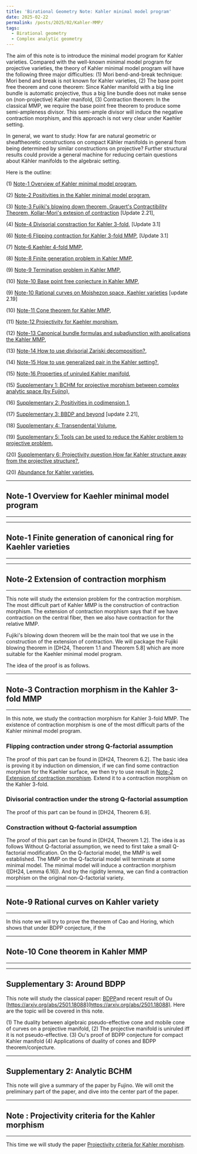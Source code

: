 ```yaml
---
title: 'Birational Geometry Note: Kahler minimal model program'
date: 2025-02-22
permalink: /posts/2025/02/Kahler-MMP/
tags:
  - Birational geometry
  - Complex analytic geometry
---
```


The aim of this note is to introduce the minimal model program for Kahler varieties. Compared with the well-known minimal model program for projective varieties, the theory of Kahler minimal model program will have the following three major difficulties: (1) Mori bend-and-break technique: Mori bend and break is not known for Kahler varieties, (2) The base point free theorem and cone theorem: Since Kahler manifold with a big line bundle is automatic projective, thus a big line bundle does not make sense on (non-projective) Kahler manifold, (3) Contraction theorem: In the classical MMP, we require the base point free theorem to produce some semi-ampleness divisor. This semi-ample divisor will induce the negative contraction morphism, and this approach is not very clear under Kaehler setting.

In general, we want to study: How far are natural geometric or sheaftheoretic constructions on compact Kähler manifolds in general from being determined by similar constructions on projective? Further structural results could provide a general machine for reducing certain questions about Kähler manifolds to the algebraic setting. 



Here is the outline:

(1) [Note-1 Overview of Kahler minimal model program](https://yilimath.github.io/files/Birational/KahlerMMP/Overview.pdf),

(2) [Note-2 Positivities in the Kahler minimal model program](),

(3) [Note-3 Fujiki's blowing down theorem, Grauert's Contractibility Theorem, Kollar-Mori's extesion of contraction](https://yilimath.github.io/files/Birational/KahlerMMP/Contraction.pdf) [Update 2.21],

(4) [Note-4 Divisorial constraction for Kahler 3-fold](https://yilimath.github.io/files/Birational/KahlerMMP/DivisorialCont.pdf), [Update 3.1]

(6) [Note-6 Flipping contraction for Kahler 3-fold MMP](https://yilimath.github.io/files/Birational/KahlerMMP/FlippingCont.pdf), [Update 3.1]

(7) [Note-6 Kaehler 4-fold MMP](),

(8) [Note-8 Finite generation problem in Kahler MMP](),

(9) [Note-9 Termination problem in Kahler MMP](),

(10) [Note-10 Base point free conjecture in Kahler MMP](),

(9) [Note-10 Rational curves on Moishezon space, Kaehler varieties](https://yilimath.github.io/files/Birational/KahlerMMP/Rationalcurve.pdf) [update 2.19]

(10) [Note-11 Cone theorem for Kahler MMP](),

(11) [Note-12 Projectivity for Kaehler morphism](),

(12) [Note-13 Canonical bundle formulas and subadjunction with applications the Kahler MMP](),

(13) [Note-14 How to use divisorial Zariski decomposition?](),

(14) [Note-15 How to use generalized pair in the Kahler setting?](),

(15) [Note-16 Properties of uniruled Kahler manifold](),

(15) [Supplementary 1: BCHM for projective morphism between complex analytic space (by Fujino)](),

(16) [Supplementary 2: Positivities in codimension 1](),

(17) [Supplementary 3: BBDP and beyond](https://yilimath.github.io/files/Birational/KahlerMMP/BDPPandBeyond.pdf) [update 2.21],

(18) [Supplementary 4: Transendental Volume](),

(19) [Supplementary 5: Tools can be used to reduce the Kahler problem to projective problem](),

(20) [Supplementary 6: Projectivity question How far Kahler structure away from the projective structure?](),

(20) [Abundance for Kahler varieties](),




---
## Note-1 Overview for Kaehler minimal model program
---


---
## Note-1 Finite generation of canonical ring for Kaehler varieties
---



---
## Note-2 Extension of contraction morphism
---

This note will study the extension problem for the contraction morphism. The most difficult part of Kahler MMP is the construction of contraction morphism. The extension of contraction morphism says that if we have contraction on the central fiber, then we also have contraction for the relative MMP. 

Fujiki's blowing down theorem will be the main tool that we use in the construction of the extension of contraction. We will package the Fujiki blowing theorem in [DH24, Theorem 1.1 and Theorem 5.8] which are more suitable for the Kaehler minimal model program. 

The idea of the proof is as follows. 


---
## Note-3 Contraction morphism in the Kahler 3-fold MMP
---

In this note, we study the contraction morphism for Kahler 3-fold MMP. The existence of contraction morphism is one of the most difficult parts of the Kahler minimal model program. 


### Flipping contraction under strong Q-factorial assumption

The proof of this part can be found in [DH24, Theorem 6.2]. The basic idea is proving it by induction on dimension, if we can find some contraction morphism for the Kaehler surface, we then try to use result in [Note-2 Extension of contraction morphism](https://yilimath.github.io/files/Birational/KahlerMMP/ExtensionContraction.pdf). Extend it to a contraction morphism on the Kahler 3-fold. 



### Divisorial contraction under the strong Q-factorial assumption

The proof of this part can be found in [DH24, Theorem 6.9]. 


### Constraction without Q-factorial assumption

The proof of this part can be found in [DH24, Theorem 1.2]. The idea is as follows Without Q-factorial assumption, we need to first take a small Q-factorial modification. On the Q-factorial model, the MMP is well established. The MMP on the Q-factorial model will terminate at some minimal model. The minimal model will induce a contraction morphism ([DH24, Lemma 6.16]). And by the rigidity lemma, we can find a contraction morphism on the original non-Q-factorial variety.


---
## Note-9 Rational curves on Kahler variety
---

In this note we will try to prove the theorem of Cao and Horing, which shows that under BDPP conjecture, if the 


---
## Note-10 Cone theorem in Kahler MMP
---




---
## Supplementary 3: Around BDPP

This note will study the classical paper: [BDPP](http://sebastien.boucksom.perso.math.cnrs.fr/publis/BDPP.pdf)and recent result of Ou [https://arxiv.org/abs/2501.18088](https://arxiv.org/abs/2501.18088). Here are the topic will be covered in this note.

(1) The duality between algebraic pseudo-effective cone and mobile cone of curves on a projective manifold,
(2) The projective manifold is uniruled iff it is not pseudo-effective.
(3) Ou's proof of BDPP conjecture for compact Kahler manifold
(4) Applications of duality of cones and BDPP theorem/conjecture.



---
## Supplementary 2: Analytic BCHM

This note will give a summary of the paper by Fujino. We will omit the preliminary part of the paper, and dive into the center part of the paper. 



---
## Note : Projectivity criteria for the Kahler morphism
---

This time we will study the paper [Projectivity criteria for Kahler morphism](https://arxiv.org/abs/2404.13927). 

